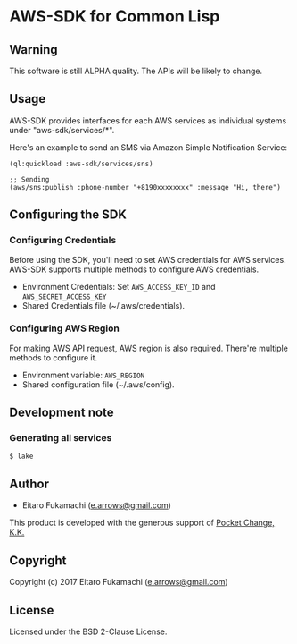 # AWS-SDK for Common Lisp

## Warning

This software is still ALPHA quality. The APIs will be likely to change.

## Usage

AWS-SDK provides interfaces for each AWS services as individual systems under "aws-sdk/services/*".

Here's an example to send an SMS via Amazon Simple Notification Service:

```common-lisp
(ql:quickload :aws-sdk/services/sns)

;; Sending 
(aws/sns:publish :phone-number "+8190xxxxxxxx" :message "Hi, there")
```

## Configuring the SDK

### Configuring Credentials

Before using the SDK, you'll need to set AWS credentials for AWS services. AWS-SDK supports multiple methods to configure AWS credentials.

* Environment Credentials: Set `AWS_ACCESS_KEY_ID` and `AWS_SECRET_ACCESS_KEY`
* Shared Credentials file (~/.aws/credentials).

### Configuring AWS Region

For making AWS API request, AWS region is also required. There're multiple methods to configure it.

* Environment variable: `AWS_REGION`
* Shared configuration file (~/.aws/config).

## Development note

### Generating all services

```
$ lake
```

## Author

* Eitaro Fukamachi (e.arrows@gmail.com)

This product is developed with the generous support of [Pocket Change, K.K.](https://www.pocket-change.jp/)

## Copyright

Copyright (c) 2017 Eitaro Fukamachi (e.arrows@gmail.com)

## License

Licensed under the BSD 2-Clause License.
